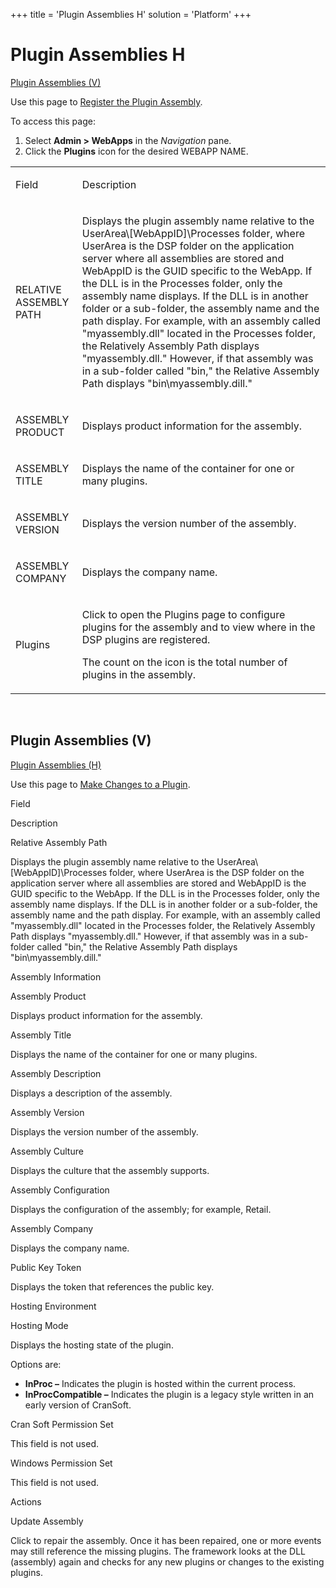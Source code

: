+++
title = 'Plugin Assemblies H'
solution = 'Platform'
+++

# Plugin Assemblies H

[Plugin Assemblies (V)](#PluginAssembliesV)

<div class="use">

Use this page to [Register the Plugin
Assembly](../Use_Cases/Register%20Plugin%20in%20DSP.htm#RegisterPluginAssembly).

</div>

To access this page:

1.  Select **Admin \> WebApps** in the *Navigation* pane.
2.  Click the **Plugins** icon for the desired WEBAPP NAME.

<table>
<tbody>
<tr class="odd">
<td><p>Field</p></td>
<td><p>Description</p></td>
</tr>
<tr class="even">
<td><p>RELATIVE ASSEMBLY PATH</p></td>
<td><p>Displays the plugin assembly name relative to the UserArea\[WebAppID]\Processes folder, where UserArea is the DSP folder on the application server where all assemblies are stored and WebAppID is the GUID specific to the WebApp. If the DLL is in the Processes folder, only the assembly name displays. If the DLL is in another folder or a sub-folder, the assembly name and the path display. For example, with an assembly called &quot;myassembly.dll&quot; located in the Processes folder, the Relatively Assembly Path displays &quot;myassembly.dll.&quot; However, if that assembly was in a sub-folder called &quot;bin,&quot; the Relative Assembly Path displays &quot;bin\myassembly.dill.&quot;</p></td>
</tr>
<tr class="odd">
<td><p>ASSEMBLY PRODUCT</p></td>
<td><p>Displays product information for the assembly.</p></td>
</tr>
<tr class="even">
<td><p>ASSEMBLY TITLE</p></td>
<td><p>Displays the name of the container for one or many plugins.</p></td>
</tr>
<tr class="odd">
<td><p>ASSEMBLY VERSION</p></td>
<td><p>Displays the version number of the assembly.</p></td>
</tr>
<tr class="even">
<td><p>ASSEMBLY COMPANY</p></td>
<td><p>Displays the company name.</p></td>
</tr>
<tr class="odd">
<td><p>Plugins</p></td>
<td><p>Click to open the Plugins page to configure plugins for the assembly and to view where in the DSP plugins are registered.</p>
<p>The count on the icon is the total number of plugins in the assembly.</p></td>
</tr>
</tbody>
</table>

 

## <span id="PluginAssembliesV"></span>Plugin Assemblies (V)

[Plugin Assemblies (H)](#PluginAssembliesH)

<div class="use">

Use this page to [Make Changes to a
Plugin](../Use_Cases/Make%20Changes%20to%20a%20Plugin.htm).

</div>

Field

Description

Relative Assembly Path

Displays the plugin assembly name relative to the
UserArea\\\[WebAppID\]\\Processes folder, where UserArea is the DSP
folder on the application server where all assemblies are stored and
WebAppID is the GUID specific to the WebApp. If the DLL is in the
Processes folder, only the assembly name displays. If the DLL is in
another folder or a sub-folder, the assembly name and the path display.
For example, with an assembly called "myassembly.dll" located in the
Processes folder, the Relatively Assembly Path displays
"myassembly.dll." However, if that assembly was in a sub-folder called
"bin," the Relative Assembly Path displays "bin\\myassembly.dill."

Assembly Information

Assembly Product

Displays product information for the assembly.

Assembly Title

Displays the name of the container for one or many plugins.

Assembly Description

Displays a description of the assembly.

Assembly Version

Displays the version number of the assembly.

Assembly Culture

Displays the culture that the assembly supports.

Assembly Configuration

Displays the configuration of the assembly; for example, Retail.

Assembly Company

Displays the company name.

Public Key Token

Displays the token that references the public key.

Hosting Environment

Hosting Mode

Displays the hosting state of the plugin.

Options are:

  - **InProc –** Indicates the plugin is hosted within the current
    process.
  - **InProcCompatible –** Indicates the plugin is a legacy style
    written in an early version of CranSoft.

Cran Soft Permission Set

This field is not used.

Windows Permission Set

This field is not used.

Actions

Update Assembly

Click to repair the assembly. Once it has been repaired, one or more
events may still reference the missing plugins. The framework looks at
the DLL (assembly) again and checks for any new plugins or changes to
the existing plugins.
